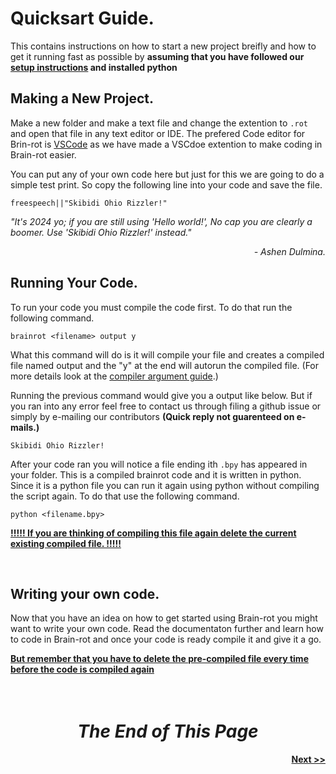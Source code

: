 # **Quicksart Guide.**
This contains instructions on how to start a new project breifly and how to get it running fast as possible by **assuming that you have followed our [setup instructions](./setup_guide.md) and installed python**

## Making a New Project.
Make a new folder and make a text file and change the extention to `.rot` and open that file in any text editor or IDE. The prefered Code editor for Brin-rot is [VSCode](https://vscode.com) as we have made a VSCdoe extention to make coding in Brain-rot easier.

You can put any of your own code here but just for this we are going to do a simple test print. So copy the following line into your code and save the file.

```brainrot
freespeech||"Skibidi Ohio Rizzler!"
```

_"It's 2024 yo; if you are still using 'Hello world!', No cap you are clearly a boomer. Use 'Skibidi Ohio Rizzler!' instead."_
*<center align="right">- Ashen Dulmina.</center>*

## Running Your Code.
To run your code you must compile the code first. To do that run the following command.

```terminal
brainrot <filename> output y
```

What this command will do is it will compile your file and creates a compiled file named output and the "y" at the end will autorun the compiled file. (For more details look at the [compiler argument guide](./compiler_and_cli.md#compiler-argument-guide).)

Running the previous command would give you a output like below. But if you ran into any error feel free to contact us through filing a github issue or simply by e-mailing our contributors **(Quick reply not guarenteed on e-mails.)**

```terminal
Skibidi Ohio Rizzler!
```
After your code ran you will notice a file ending ith `.bpy` has appeared in your folder. This is a compiled brainrot code and it is written in python. Since it is a python file you can run it again using python without compiling the script again. To do that use the following command.

```terminal
python <filename.bpy>
```

**<u>!!!!! If you are thinking of compiling this file again delete the current existing compiled file. !!!!!</u>**

<br>

## Writing your own code.
Now that you have an idea on how to get started using Brain-rot you might want to write your own code. Read the documentaton further and learn how to code in Brain-rot and once your code is ready compile it and give it a go.

**<u>But remember that you have to delete the pre-compiled file every time before the code is compiled again</u>**
<br>
<br>
<br>

#
# <center>_**The End of This Page**_</center>

#### <center align="right">[Next >>](./variables.md)</center>